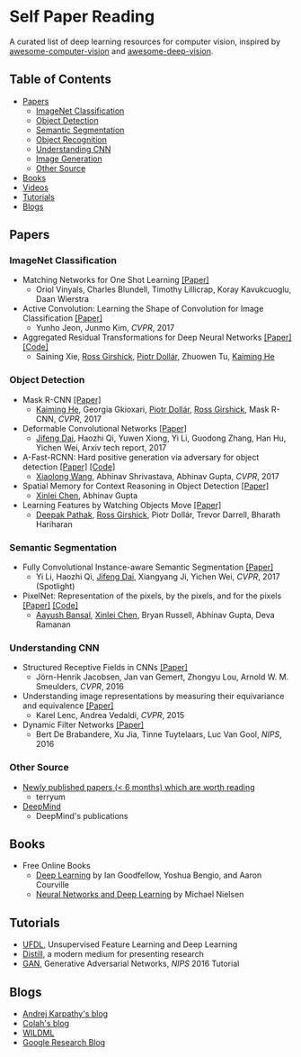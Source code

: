 # Self Paper Reading

A curated list of deep learning resources for computer vision, inspired by [awesome-computer-vision](https://github.com/jbhuang0604/awesome-computer-vision) and [awesome-deep-vision](https://github.com/kjw0612/awesome-deep-vision).

## Table of Contents
- [Papers](#papers)
  - [ImageNet Classification](#imagenet-classification)
  - [Object Detection](#object-detection)
  - [Semantic Segmentation](#semantic-segmentation)
  - [Object Recognition](#object-recognition)
  - [Understanding CNN](#understanding-cnn)
  - [Image Generation](#image-generation)
  - [Other Source](#other-source)
- [Books](#books)
- [Videos](#videos)
- [Tutorials](#tutorials)
- [Blogs](#blogs)

## Papers

### ImageNet Classification
* Matching Networks for One Shot Learning [[Paper]](https://arxiv.org/abs/1606.04080)
  * Oriol Vinyals, Charles Blundell, Timothy Lillicrap, Koray Kavukcuoglu, Daan Wierstra
* Active Convolution: Learning the Shape of Convolution for Image Classification [[Paper]](https://arxiv.org/abs/1703.09076)
  * Yunho Jeon, Junmo Kim, *CVPR*, 2017
* Aggregated Residual Transformations for Deep Neural Networks [[Paper]](https://arxiv.org/abs/1611.05431) [[Code]](https://github.com/facebookresearch/ResNeXt)
  * Saining Xie, [Ross Girshick](http://www.rossgirshick.info/), [Piotr Dollár](https://pdollar.github.io/index.html), Zhuowen Tu, [Kaiming He](http://kaiminghe.com/)

### Object Detection

* Mask R-CNN [[Paper]](https://arxiv.org/abs/1703.06870)
  * [Kaiming He](http://kaiminghe.com/), Georgia Gkioxari, [Piotr Dollár](https://pdollar.github.io/index.html), [Ross Girshick](http://www.rossgirshick.info/), Mask R-CNN, *CVPR*, 2017
* Deformable Convolutional Networks [[Paper]](https://arxiv.org/abs/1703.06211)
  * [Jifeng Dai](http://www.jifengdai.org/), Haozhi Qi, Yuwen Xiong, Yi Li, Guodong Zhang, Han Hu, Yichen Wei, Arxiv tech report, 2017
* A-Fast-RCNN: Hard positive generation via adversary for object detection [[Paper]](http://abhinavsh.info/papers/pdfs/adversarial_object_detection.pdf) [[Code]](https://github.com/xiaolonw/adversarial-frcnn)
  * [Xiaolong Wang](http://www.cs.cmu.edu/~xiaolonw/), Abhinav Shrivastava, Abhinav Gupta, *CVPR*, 2017
* Spatial Memory for Context Reasoning in Object Detection [[Paper]](https://arxiv.org/abs/1704.04224)
  * [Xinlei Chen](https://www.cs.cmu.edu/~xinleic/index.html), Abhinav Gupta
* Learning Features by Watching Objects Move [[Paper]](https://arxiv.org/abs/1612.06370)
  * [Deepak Pathak](https://people.eecs.berkeley.edu/~pathak/), [Ross Girshick](http://www.rossgirshick.info/), Piotr Dollár, Trevor Darrell, Bharath Hariharan

### Semantic Segmentation

* Fully Convolutional Instance-aware Semantic Segmentation [[Paper]](https://arxiv.org/abs/1611.07709)
  * Yi Li, Haozhi Qi, [Jifeng Dai](http://www.jifengdai.org/), Xiangyang Ji, Yichen Wei, *CVPR*, 2017 (Spotlight)
* PixelNet: Representation of the pixels, by the pixels, and for the pixels [[Paper]](https://arxiv.org/abs/1702.06506) [[Code]](https://github.com/aayushbansal/PixelNet)
  * [Aayush Bansal](http://www.cs.cmu.edu/~aayushb/), [Xinlei Chen](http://www.cs.cmu.edu/~xinleic/), Bryan Russell, Abhinav Gupta, Deva Ramanan

### Understanding CNN

* Structured Receptive Fields in CNNs [[Paper]](https://arxiv.org/abs/1605.02971)
  * Jörn-Henrik Jacobsen, Jan van Gemert, Zhongyu Lou, Arnold W. M. Smeulders, *CVPR*, 2016
* Understanding image representations by measuring their equivariance and equivalence [[Paper]](https://arxiv.org/abs/1411.5908)
  * Karel Lenc, Andrea Vedaldi, *CVPR*, 2015
* Dynamic Filter Networks [[Paper]](https://arxiv.org/abs/1605.09673)
  * Bert De Brabandere, Xu Jia, Tinne Tuytelaars, Luc Van Gool, *NIPS*, 2016

### Other Source

* [Newly published papers (< 6 months) which are worth reading](https://github.com/terryum/awesome-deep-learning-papers#new-papers)
  * terryum
* [DeepMind](https://deepmind.com/research/publications/)
  * DeepMind's publications

## Books
* Free Online Books
  * [Deep Learning](http://www.deeplearningbook.org) by Ian Goodfellow, Yoshua Bengio, and Aaron Courville
  * [Neural Networks and Deep Learning](http://neuralnetworksanddeeplearning.com/) by Michael Nielsen

## Tutorials
* [UFDL](http://deeplearning.stanford.edu/wiki/index.php/UFLDL_Tutorial), Unsupervised Feature Learning and Deep Learning
* [Distill](http://distill.pub), a modern medium for presenting research
* [GAN](https://arxiv.org/abs/1701.00160), Generative Adversarial Networks, *NIPS* 2016 Tutorial

## Blogs
* [Andrej Karpathy's blog](http://karpathy.github.io)
* [Colah's blog](http://colah.github.io)
* [WILDML](http://www.wildml.com)
* [Google Research Blog](https://research.googleblog.com)
